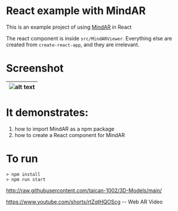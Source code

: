 # React example with MindAR

This is an example project of using [MindAR](https://github.com/hiukim/mind-ar-js) in React

The react component is inside `src/MindARViewer`. Everything else are created from `create-react-app`, and they are irrelevant.

# Screenshot

|![alt text](https://github.com/hiukim/mind-ar-js-react/blob/master/screenshot.png?raw=true)|
|-

# It demonstrates:

1. how to import MindAR as a npm package
2. how to create a React component for MindAR

# To run

```
> npm install
> npm run start
```

http://raw.githubusercontent.com/taican-1002/3D-Models/main/

https://www.youtube.com/shorts/rtZqtHQOScg -- Web AR Video
